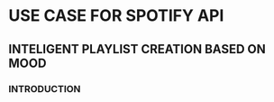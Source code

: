 # USE CASE FOR SPOTIFY API

## INTELIGENT PLAYLIST CREATION BASED ON MOOD

<!--CREATE A README BASED ON THE FILES OF THE PROJECT-->

### INTRODUCTION

